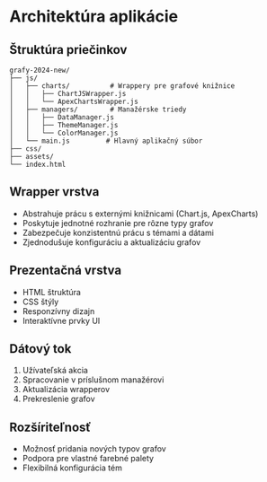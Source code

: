 # Architektúra aplikácie

## Štruktúra priečinkov
```
grafy-2024-new/
├── js/
│   ├── charts/          # Wrappery pre grafové knižnice
│   │   ├── ChartJSWrapper.js
│   │   └── ApexChartsWrapper.js
│   ├── managers/        # Manažérske triedy
│   │   ├── DataManager.js
│   │   ├── ThemeManager.js
│   │   └── ColorManager.js
│   └── main.js         # Hlavný aplikačný súbor
├── css/
├── assets/
└── index.html
```

## Wrapper vrstva
- Abstrahuje prácu s externými knižnicami (Chart.js, ApexCharts)
- Poskytuje jednotné rozhranie pre rôzne typy grafov
- Zabezpečuje konzistentnú prácu s témami a dátami
- Zjednodušuje konfiguráciu a aktualizáciu grafov

## Prezentačná vrstva
- HTML štruktúra
- CSS štýly
- Responzívny dizajn
- Interaktívne prvky UI

## Dátový tok
1. Užívateľská akcia
2. Spracovanie v príslušnom manažérovi
3. Aktualizácia wrapperov
4. Prekreslenie grafov

## Rozšíriteľnosť
- Možnosť pridania nových typov grafov
- Podpora pre vlastné farebné palety
- Flexibilná konfigurácia tém

